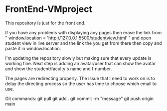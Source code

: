 # FrontEnd-VMproject

This repository is just for the front end.

If you have any problems with displaying any pages then erase the link from " window.location = 'http://127.0.0.1:5500/studentview.html' " and open student view in live server and the link the you get from there then copy and paste it in window.location. 

I'm updating the repository slowly but making sure that every update is working fine. Next step is adding an avatar/user that can show the avatar and show the student/faculty's name and I-number. 

The pages are redirecting properly. The issue that I need to work on is to delay the directing process so the user has time to choose which email to use. 


Git commands:
git pull
git add .
git commit -m "message"
git push origin main